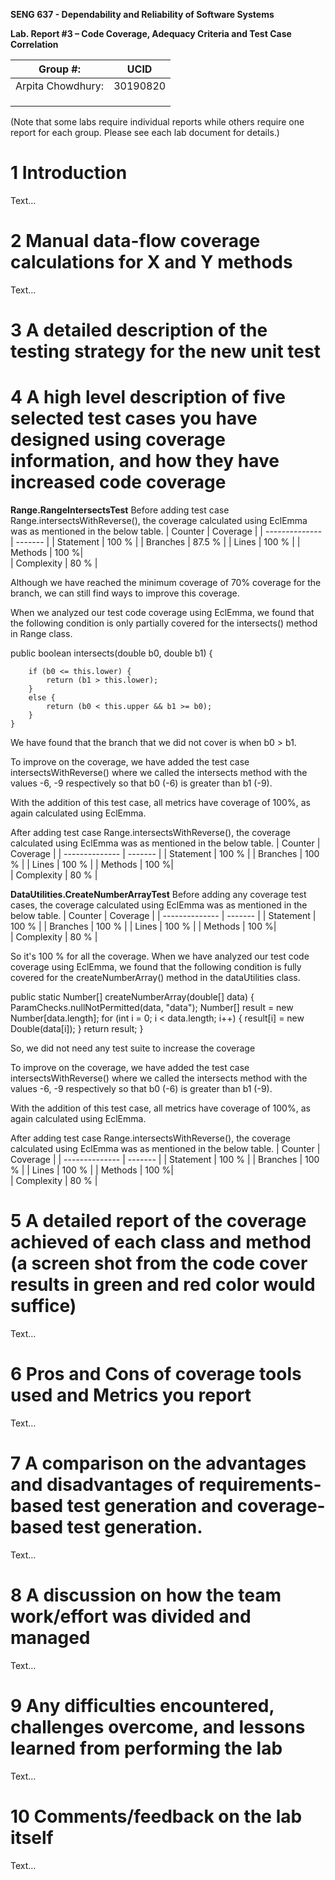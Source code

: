 **SENG 637 - Dependability and Reliability of Software Systems**

**Lab. Report #3 – Code Coverage, Adequacy Criteria and Test Case Correlation**

| Group \#:      | UCID    |
| -------------- | ------- |
| Arpita Chowdhury: | 30190820    |
|                |     |
|                |     |
|                |     |

(Note that some labs require individual reports while others require one report
for each group. Please see each lab document for details.)

# 1 Introduction

Text…

# 2 Manual data-flow coverage calculations for X and Y methods

Text…

# 3 A detailed description of the testing strategy for the new unit test

# 4 A high level description of five selected test cases you have designed using coverage information, and how they have increased code coverage
**Range.RangeIntersectsTest**
Before adding test case Range.intersectsWithReverse(), the coverage calculated using EclEmma was as mentioned in the below table.
| Counter    | Coverage   |
| -------------- | ------- |
| Statement | 100 %  |
| Branches   |   87.5 %  |
| Lines  |   100 %  |
| Methods   | 100 %|    
| Complexity   |   80 %  |

Although we have reached the minimum coverage of 70% coverage for the branch, we can still find ways to improve this coverage.

When we analyzed our test code coverage using EclEmma, we found that the following condition is only partially covered for the intersects() method in Range class.

 public boolean intersects(double b0, double b1) {
        
        if (b0 <= this.lower) {
            return (b1 > this.lower);
        }
        else {
            return (b0 < this.upper && b1 >= b0);
        }
    }

We have found that the branch that we did not cover is when b0 > b1.

To improve on the coverage, we have added the test case intersectsWithReverse() where we called the intersects method with the values -6, -9 respectively so that b0 (-6) is greater than b1 (-9).

With the addition of this test case, all metrics have coverage of 100%, as again calculated using EclEmma.

After adding test case Range.intersectsWithReverse(), the coverage calculated using EclEmma was as mentioned in the below table.
| Counter    | Coverage   |
| -------------- | ------- |
| Statement | 100 %  |
| Branches   | 100 %  |
| Lines  |   100 %  |
| Methods   | 100 %|    
| Complexity   |   80 %  |

**DataUtilities.CreateNumberArrayTest**
Before adding any coverage test cases, the coverage calculated using EclEmma was as mentioned in the below table.
| Counter    | Coverage   |
| -------------- | ------- |
| Statement | 100 %  |
| Branches   |  100 %  |
| Lines  |   100 %  |
| Methods   | 100 %|    
| Complexity   |   80 %  |

So it's 100 % for all the coverage. When we have analyzed our test code coverage using EclEmma, we found that the following condition is fully covered for the createNumberArray() method in the dataUtilities class.

  public static Number[] createNumberArray(double[] data) {
        ParamChecks.nullNotPermitted(data, "data");
        Number[] result = new Number[data.length];
        for (int i = 0; i < data.length; i++) {
            result[i] = new Double(data[i]);
        }
        return result;
    }

So, we did not need any test suite to increase the coverage

To improve on the coverage, we have added the test case intersectsWithReverse() where we called the intersects method with the values -6, -9 respectively so that b0 (-6) is greater than b1 (-9).

With the addition of this test case, all metrics have coverage of 100%, as again calculated using EclEmma.

After adding test case Range.intersectsWithReverse(), the coverage calculated using EclEmma was as mentioned in the below table.
| Counter    | Coverage   |
| -------------- | ------- |
| Statement | 100 %  |
| Branches   | 100 %  |
| Lines  |   100 %  |
| Methods   | 100 %|    
| Complexity   |   80 %  |
# 5 A detailed report of the coverage achieved of each class and method (a screen shot from the code cover results in green and red color would suffice)

Text…

# 6 Pros and Cons of coverage tools used and Metrics you report

Text…

# 7 A comparison on the advantages and disadvantages of requirements-based test generation and coverage-based test generation.

Text…

# 8 A discussion on how the team work/effort was divided and managed

Text…

# 9 Any difficulties encountered, challenges overcome, and lessons learned from performing the lab

Text…

# 10 Comments/feedback on the lab itself

Text…
